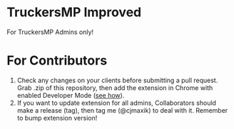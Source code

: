 # TruckersMP Improved
For TruckersMP Admins only!

# For Contributors
1) Check any changes on your clients before submitting a pull request. Grab .zip of this repository, then add the extension in Chrome with enabled Developer Mode ([see how](https://developer.chrome.com/extensions/getstarted#unpacked)).
2) If you want to update extension for all admins, Collaborators should make a release (tag), then tag me (@cjmaxik) to deal with it. Remember to bump extension version!
